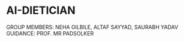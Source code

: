 # AI-DIETICIAN
GROUP MEMBERS: NEHA GILBILE, ALTAF SAYYAD, SAURABH YADAV
GUIDANCE: PROF. MR PADSOLKER
